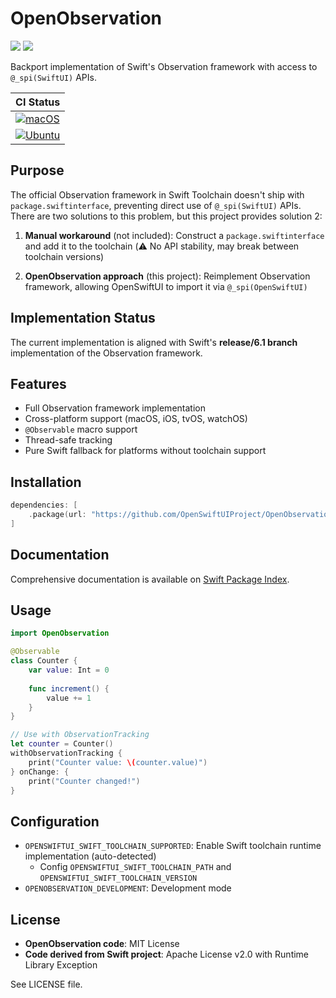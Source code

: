# OpenObservation

[![](https://img.shields.io/endpoint?url=https%3A%2F%2Fswiftpackageindex.com%2Fapi%2Fpackages%2FOpenSwiftUIProject%2FOpenObservation%2Fbadge%3Ftype%3Dswift-versions)](https://swiftpackageindex.com/OpenSwiftUIProject/OpenObservation)
[![](https://img.shields.io/endpoint?url=https%3A%2F%2Fswiftpackageindex.com%2Fapi%2Fpackages%2FOpenSwiftUIProject%2FOpenObservation%2Fbadge%3Ftype%3Dplatforms)](https://swiftpackageindex.com/OpenSwiftUIProject/OpenObservation)

Backport implementation of Swift's Observation framework with access to `@_spi(SwiftUI)` APIs.

| **CI Status** |
|---|
|[![macOS](https://github.com/OpenSwiftUIProject/OpenObservation/actions/workflows/macos.yml/badge.svg)](https://github.com/OpenSwiftUIProject/OpenObservation/actions/workflows/macos.yml)|
|[![Ubuntu](https://github.com/OpenSwiftUIProject/OpenObservation/actions/workflows/ubuntu.yml/badge.svg)](https://github.com/OpenSwiftUIProject/OpenObservation/actions/workflows/ubuntu.yml)|

## Purpose

The official Observation framework in Swift Toolchain doesn't ship with `package.swiftinterface`, preventing direct use of `@_spi(SwiftUI)` APIs. There are two solutions to this problem, but this project provides solution 2:

1. **Manual workaround** (not included): Construct a `package.swiftinterface` and add it to the toolchain (⚠️ No API stability, may break between toolchain versions)

2. **OpenObservation approach** (this project): Reimplement Observation framework, allowing OpenSwiftUI to import it via `@_spi(OpenSwiftUI)`

## Implementation Status

The current implementation is aligned with Swift's **release/6.1 branch** implementation of the Observation framework.

## Features

- Full Observation framework implementation
- Cross-platform support (macOS, iOS, tvOS, watchOS)
- `@Observable` macro support
- Thread-safe tracking
- Pure Swift fallback for platforms without toolchain support

## Installation

```swift
dependencies: [
    .package(url: "https://github.com/OpenSwiftUIProject/OpenObservation", from: "1.0.0")
]
```

## Documentation

Comprehensive documentation is available on [Swift Package Index](https://swiftpackageindex.com/OpenSwiftUIProject/OpenObservation/main/documentation/openobservation).

## Usage

```swift
import OpenObservation

@Observable
class Counter {
    var value: Int = 0
    
    func increment() {
        value += 1
    }
}

// Use with ObservationTracking
let counter = Counter()
withObservationTracking {
    print("Counter value: \(counter.value)")
} onChange: {
    print("Counter changed!")
}
```

## Configuration

- `OPENSWIFTUI_SWIFT_TOOLCHAIN_SUPPORTED`: Enable Swift toolchain runtime implementation (auto-detected)
    - Config `OPENSWIFTUI_SWIFT_TOOLCHAIN_PATH` and `OPENSWIFTUI_SWIFT_TOOLCHAIN_VERSION`
- `OPENOBSERVATION_DEVELOPMENT`: Development mode

## License

- **OpenObservation code**: MIT License
- **Code derived from Swift project**: Apache License v2.0 with Runtime Library Exception

See LICENSE file.
